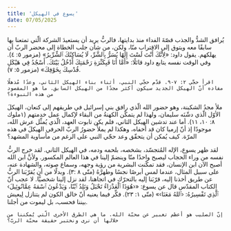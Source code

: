 ```yaml
---
title: 'يسوع في الهيكل'
date: 07/05/2025
---
```


يُرافق الشدُّ والجذب قصّةَ الفداء منذ بدايتها، فالربُّ يريد أن يستعيدَ الشركة الّتي تمتعنا بها سابقًا معه ويتوق إلى الاقتراب منّا، ولكن، من شأن جلب الخطاة إلى محضر الربّ أن يهلكهم. يقول داود: «لِأَنَّكَ أَنْتَ لَسْتَ إِلَهًا يُسَرُّ بِٱلشَّرِّ، لَا يُسَاكِنُكَ ٱلشِّرِّيرُ» (مزمور ٥: ٤). وفي الوقت نفسه يتابع داود قائلًا: «أَمَّا أَنَا فَبِكَثْرَةِ رَحْمَتِكَ أَدْخُلُ بَيْتَكَ. أَسْجُدُ فِي هَيْكَلِ قُدْسِكَ بِخَوْفِكَ» (مزمور ٥: ٧).

`اقرأ حجَّي ٢: ٧-٩. قدّم حجّي النبي، أثناء بناء الهيكل الثاني، وعدًا مُذهلًا مفاده أنّ الهيكل الجديد سيكون أكثر مجدًا من الهيكل السابق. ما هو المقصود من هذه النبوءة؟`

ملأ مجدُ الشكينة، وهو حضور الله الّذي رافق بني إسرائيل في طريقهم إلى كنعان، الهيكلَ الأوّل الّذي دشّنَه سليمان، ولهذا لم يتمكّن الكهنةُ من البقاء لإكمال عمل خدمتهم (١ملوك ٨: ١٠، ١١). أما عند تدشين الهيكل الثاني، فلم يكن تابوت العهد، الّذي يُمثِّل عرش الله، موجودًا إذ أنّ إرميا كان قد أخفاه، وهكذا لم يملأْ حضورُ الربّ الحرفي الهيكلَ في هذه المرّة. كيف يُمكن أن يتحقّق وعد حجّي النبي على الرغم من مأساوية المشهد؟

لقد ظهر يسوع، الإله المُتجسّد، بشخصه، بلحمه ودمه، في الهيكل الثاني. لقد خرج الربُّ نفسه من وراء الحجاب ليصبح واحدًا منّا وينضمّ إلينا في هذا العالم المكسور. ولأنَّ ابن الله أصبح الآن ابن الإنسان، فقد تمكّنت البشرية من رؤية وجهه، وسماع صوته، والشهادة عنه، على سبيل المثال، عندما لمس أبرصًا نجسًا وطهرَّهُ (متّى ٨ :٣). وبدلًا من أن يُقرّبَنا الربُّ عن طريق أخذنا إليه، قرّبَنا إليه بالتحرّك في اتجاهنا، لقد نزل إلينا شخصيًّا. لا عجب أنّ الكتاب المقدّس قال عن يسوع: «‹هُوَذَا ٱلْعَذْرَاءُ تَحْبَلُ وَتَلِدُ ٱبْنًا، وَيَدْعُونَ ٱسْمَهُ عِمَّانُوئِيلَ› ٱلَّذِي تَفْسِيرُهُ: ‹ٱللهُ مَعَنَا›» (متّى ١: ٢٣). فكِّر فيما يعنيه أنّ خالق الكون لم يتنازل لِيعيش بيننا فحسب، بل ليموت من أجلنا.

`إنّ الصليب هو أعظم تعبير عن محبّة الله. ما هي الطرق الأخرى الّتي يُمكننا من خلالها أن نرى ونختبر حقيقة محبّة الربّ؟`